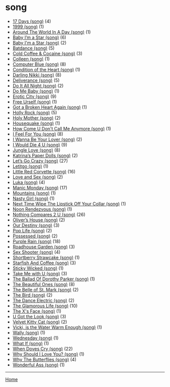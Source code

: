 # song

  * [17 Days (song)](./song/17-days/) (4)
  * [1999 (song)](./song/1999/) (1)
  * [Around The World In A Day (song)](./song/around-the-world-in-a-day/) (1)
  * [Baby I’m a Star (song)](./song/baby-i-m-a-star/) (6)
  * [Baby I'm a Star (song)](./song/baby-i-m-a-star/) (2)
  * [Batdance (song)](./song/batdance/) (5)
  * [Cold Coffee & Cocaine (song)](./song/cold-coffee-cocaine/) (3)
  * [Colleen (song)](./song/colleen/) (1)
  * [Computer Blue (song)](./song/computer-blue/) (8)
  * [Condition of the Heart (song)](./song/condition-of-the-heart/) (1)
  * [Darling Nikki (song)](./song/darling-nikki/) (8)
  * [Deliverance (song)](./song/deliverance/) (5)
  * [Do It All Night (song)](./song/do-it-all-night/) (2)
  * [Do Me Baby (song)](./song/do-me-baby/) (1)
  * [Erotic City (song)](./song/erotic-city/) (9)
  * [Free Urself (song)](./song/free-urself/) (1)
  * [Got a Broken Heart Again (song)](./song/got-a-broken-heart-again/) (1)
  * [Holly Rock (song)](./song/holly-rock/) (5)
  * [Holy Mother (song)](./song/holy-mother/) (2)
  * [Housequake (song)](./song/housequake/) (1)
  * [How Come U Don't Call Me Anymore (song)](./song/how-come-u-don-t-call-me-anymore/) (1)
  * [I Feel For You (song)](./song/i-feel-for-you/) (8)
  * [I Wanna Be Your Lover (song)](./song/i-wanna-be-your-lover/) (2)
  * [I Would Die 4 U (song)](./song/i-would-die-4-u/) (9)
  * [Jungle Love (song)](./song/jungle-love/) (8)
  * [Katrina’s Paper Dolls (song)](./song/katrina-s-paper-dolls/) (2)
  * [Let’s Go Crazy (song)](./song/let-s-go-crazy/) (27)
  * [Letitgo (song)](./song/letitgo/) (1)
  * [Little Red Corvette (song)](./song/little-red-corvette/) (16)
  * [Love and Sex (song)](./song/love-and-sex/) (2)
  * [Luka (song)](./song/luka/) (4)
  * [Manic Monday (song)](./song/manic-monday/) (17)
  * [Mountains (song)](./song/mountains/) (1)
  * [Nasty Girl (song)](./song/nasty-girl/) (1)
  * [Next Time Wipe The Lipstick Off Your Collar (song)](./song/next-time-wipe-the-lipstick-off-your-collar/) (1)
  * [Noon Rendezvous (song)](./song/noon-rendezvous/) (1)
  * [Nothing Compares 2 U (song)](./song/nothing-compares-2-u/) (26)
  * [Oliver’s House (song)](./song/oliver-s-house/) (2)
  * [Our Destiny (song)](./song/our-destiny/) (3)
  * [Pop Life (song)](./song/pop-life/) (2)
  * [Possessed (song)](./song/possessed/) (2)
  * [Purple Rain (song)](./song/purple-rain/) (18)
  * [Roadhouse Garden (song)](./song/roadhouse-garden/) (3)
  * [Sex Shooter (song)](./song/sex-shooter/) (4)
  * [Shortberry Strawcake (song)](./song/shortberry-strawcake/) (1)
  * [Starfish And Coffee (song)](./song/starfish-and-coffee/) (3)
  * [Sticky Wicked (song)](./song/sticky-wicked/) (1)
  * [Take Me with U (song)](./song/take-me-with-u/) (3)
  * [The Ballad Of Dorothy Parker (song)](./song/the-ballad-of-dorothy-parker/) (1)
  * [The Beautiful Ones (song)](./song/the-beautiful-ones/) (8)
  * [The Belle of St. Mark (song)](./song/the-belle-of-st-mark/) (2)
  * [The Bird (song)](./song/the-bird/) (2)
  * [The Dance Electric (song)](./song/the-dance-electric/) (2)
  * [The Glamorous Life (song)](./song/the-glamorous-life/) (10)
  * [The X's Face (song)](./song/the-x-s-face/) (1)
  * [U Got the Look (song)](./song/u-got-the-look/) (3)
  * [Velvet Kitty Cat (song)](./song/velvet-kitty-cat/) (2)
  * [Vicki, is the Water Warm Enough (song)](./song/vicki-is-the-water-warm-enough/) (1)
  * [Wally (song)](./song/wally/) (1)
  * [Wednesday (song)](./song/wednesday/) (1)
  * [What If (song)](./song/what-if/) (1)
  * [When Doves Cry (song)](./song/when-doves-cry/) (22)
  * [Why Should I Love You? (song)](./song/why-should-i-love-you/) (1)
  * [Why The Butterflies (song)](./song/why-the-butterflies/) (4)
  * [Wonderful Ass (song)](./song/wonderful-ass/) (1)

----

[Home](../)
